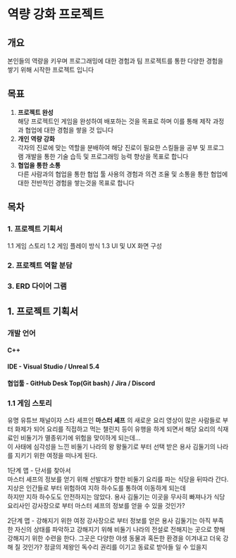 # 역량 강화 프로젝트                

## 개요
본인들의 역량을 키우며 프로그래밍에 대한 경험과 팀 프로젝트를 통한 다양한 경험을 쌓기 위해 시작한 프로젝트 입니다

## 목표
1. **프로젝트 완성**  
 해당 프로젝트인 게임을 완성하여 배포하는 것을 목표로 하며 이를 통해 제작 과정과 협업에 대한 경험을 쌓을 것 입니다
3. **개인 역량 강화**  
   각자의 진로에 맞는 역할을 분배하여 해당 진로이 필요한 스킬들을 공부 및 프로그램 개발을 통한 기술 습득 및 프로그래밍 능력 향상을 목표로 합니다
4. **협업을 통한 소통**  
   다른 사람과의 협업을 통한 협업 툴 사용의 경험과 의견 조율 및 소통을 통한 협업에 대한 전반적인 경험을 쌓는것을 목표로 합니다

## 목차

### 1. 프로젝트 기획서
1.1 게임 스토리
   1.2 게임 플레이 방식
   1.3 UI 및 UX 화면 구성

### 2. 프로젝트 역할 분담

### 3. ERD 다이어 그램


## 1. 프로젝트 기획서

### 개발 언어
#### C++
#### IDE - Visual Studio / Unreal 5.4
#### 협업툴 - GitHub Desk Top(Git bash) / Jira / Discord

### 1.1 게임 스토리
유명 유튜브 채널이자 스타 셰프인 **마스터 셰프** 의 새로운 요리 영상이 많은 사람들로 부터 화제가 되어 요리를 직접하고 먹는 챌린지 등이 유행을 하게 되면서 해당 요리의 식재료인 비둘기가 멸종위기에 위험을 맞이하게 되는데...  
이 사태에 심각성을 느낀 비둘기 나라의 왕 왕둘기로 부터 선택 받은 용사 김둘기의 나라를 지키기 위한 여정을 떠나게 된다.

1단계 맵 - 단서를 찾아서  
마스터 셰프의 정보를 얻기 위해 선발대가 향한 비둘기 요리를 파는 식당을 뒤따라 간다. 지상은 인간들로 부터 위험하여 지하 하수도를 통하여 이동하게 되는데  
하지만 지하 하수도도 안전하지는 않았다. 용사 김둘기는 이곳을 무사히 빠져나가 식당 요리사인 강사장으로 부터 마스터 셰프의 정보를 얻을 수 있을 것인가?  

2단계 맵 - 강해지기 위한 여정
강사장으로 부터 정보를 얻은 용사 김둘기는 아직 부족한 자신의 상태를 파악하고 강해지기 위해 비둘기 나라의 전설로 전해지는 곳으로 향해 강해지기 위한 수련을 한다. 그곳은 다양한 야생 동물과 혹돈한 환경을 이겨내고 더욱 강해 질 것인가? 정글의 제왕인 독수리 권리를 이기고 동료로 받아들 일 수 있을지

